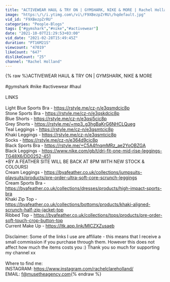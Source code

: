 ```yaml
---
title: "ACTIVEWEAR HAUL & TRY ON | GYMSHARK, NIKE & MORE | Rachel Holland"
image: "https:\/\/i.ytimg.com\/vi\/F9XBezpZrRU\/hqdefault.jpg"
vid_id: "F9XBezpZrRU"
categories: "People-Blogs"
tags: ["#gymshark","#nike","#activewear"]
date: "2021-10-07T21:29:53+03:00"
vid_date: "2021-02-28T15:49:45Z"
duration: "PT16M21S"
viewcount: "47019"
likeCount: "647"
dislikeCount: "25"
channel: "Rachel Holland"
---
```

{% raw %}ACTIVEWEAR HAUL &amp; TRY ON | GYMSHARK, NIKE &amp; MORE<br /><br />#gymshark #nike #activewear #haul<br /><br />LINKS<br /><br />Light Blue Sports Bra - <a rel="nofollow" target="blank" href="https://rstyle.me/cz-n/e3qsmdcic8p">https://rstyle.me/cz-n/e3qsmdcic8p</a><br />Stone Sports Bra - <a rel="nofollow" target="blank" href="https://rstyle.me/cz-n/e3qskdcic8p">https://rstyle.me/cz-n/e3qskdcic8p</a><br />Blue Shorts - <a rel="nofollow" target="blank" href="https://rstyle.me/cz-n/e3qsj5cic8p">https://rstyle.me/cz-n/e3qsj5cic8p</a><br />Grey Shorts - <a rel="nofollow" target="blank" href="https://rstyle.me/+mp3_g3hgBaKrG6NHCLQueg">https://rstyle.me/+mp3_g3hgBaKrG6NHCLQueg</a><br />Teal Leggings - <a rel="nofollow" target="blank" href="https://rstyle.me/cz-n/e3qsmtcic8p">https://rstyle.me/cz-n/e3qsmtcic8p</a><br />Khaki Leggings - <a rel="nofollow" target="blank" href="https://rstyle.me/cz-n/e3qsmtcic8p">https://rstyle.me/cz-n/e3qsmtcic8p</a><br />Socks - <a rel="nofollow" target="blank" href="https://rstyle.me/cz-n/e364d9cic8p">https://rstyle.me/cz-n/e364d9cic8p</a><br />Black Sports Bra - <a rel="nofollow" target="blank" href="https://rstyle.me/+C5A4fnqmMRz_ae2YoOBZGA">https://rstyle.me/+C5A4fnqmMRz_ae2YoOBZGA</a><br />Black Leggings - <a rel="nofollow" target="blank" href="https://www.nike.com/gb/t/dri-fit-one-mid-rise-leggings-TG48X6/DD0252-451">https://www.nike.com/gb/t/dri-fit-one-mid-rise-leggings-TG48X6/DD0252-451</a><br />*BY A FEATHER SITE WILL BE BACK AT 8PM WITH NEW STOCK &amp; COLOURS)<br />Cream Leggings - <a rel="nofollow" target="blank" href="https://byafeather.co.uk/collections/jumpsuits-playsuits/products/pre-order-ultra-soft-core-scrunch-leggings">https://byafeather.co.uk/collections/jumpsuits-playsuits/products/pre-order-ultra-soft-core-scrunch-leggings</a><br />Cream Sports Bra - <a rel="nofollow" target="blank" href="https://byafeather.co.uk/collections/dresses/products/high-impact-sports-bra">https://byafeather.co.uk/collections/dresses/products/high-impact-sports-bra</a><br />Khaki Zip Top - <a rel="nofollow" target="blank" href="https://byafeather.co.uk/collections/bottoms/products/khaki-aligned-scrunch-half-zip-jacket-top">https://byafeather.co.uk/collections/bottoms/products/khaki-aligned-scrunch-half-zip-jacket-top</a><br />Ribbed Top - <a rel="nofollow" target="blank" href="https://byafeather.co.uk/collections/tops/products/pre-order-soft-touch-crop-button-top">https://byafeather.co.uk/collections/tops/products/pre-order-soft-touch-crop-button-top</a><br />Current Make Up - <a rel="nofollow" target="blank" href="https://ltk.app.link/MlCZXZusaeb">https://ltk.app.link/MlCZXZusaeb</a><br /><br />Disclaimer: Some of the links I use are affiliate - this means that I receive a small commission if you purchase through them. However this does not affect how much the items costs you :) Thank you so much for supporting my channel xx<br /><br />Where to find me:<br />INSTAGRAM: <a rel="nofollow" target="blank" href="https://www.instagram.com/rachelclareholland/">https://www.instagram.com/rachelclareholland/</a><br />EMAIL: f@musetheagency.com{% endraw %}
